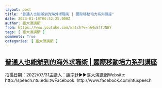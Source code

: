 ```yaml
---
layout: post
title: "普通人也能辦到的海外求職術 | 國際移動培力系列講座"
date: 2023-01-18T06:52:25.000Z
author: 臺大演講網
from: https://www.youtube.com/watch?v=nA4uEfTJNBY
tags: [ 臺大演講網 ]
comments: True
categories: [ 臺大演講網 ]
---
```

<!--1674024745000-->
[普通人也能辦到的海外求職術 | 國際移動培力系列講座](https://www.youtube.com/watch?v=nA4uEfTJNBY)
------

<div>
拍攝日期：2022/07/31主講人：謝宗廷►►臺大演講網Website: http://speech.ntu.edu.twFacebook: http://www.facebook.com/ntuspeech
</div>
